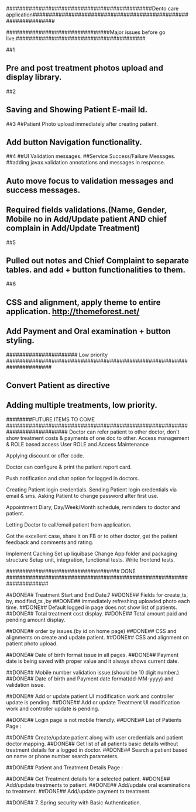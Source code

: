 
#############################################Dento care application###############################################################

################################Major issues before go live.########################################

##1
## Pre and post treatment photos upload and display library.

##2
## Saving and Showing Patient E-mail Id.

##3
##Patient Photo upload immediately after creating patient.

##
## Add button Navigation functionality.

##4
##UI Validation messages.
##Service Success/Failure Messages.
##adding javax.validation annotations and messages in response.
## Auto move focus to validation messages and success messages.
## Required fields validations.(Name, Gender, Mobile no in Add/Update patient AND chief complain in Add/Update Treatment)

##5
## Pulled out notes and Chief Complaint to separate tables. and add + button functionalities to them.

##6
## CSS and alignment, apply theme to entire application. http://themeforest.net/
## Add Payment and Oral examination + button styling.


###################### Low priority ######################################################################

## Convert Patient as directive
## Adding multiple treatments, low priority.


########FUTURE ITEMS TO COME ###########################################################################
Doctor can refer patient to other doctor, don't show treatment costs & payments of one doc to other.
Access management & ROLE based access
User ROLE and Access Maintenance

Applying discount or offer code.

Doctor can configure & print the patient report card.

Push notification and chat option for logged in doctors.

Creating Patient login credentials.
Sending Patient login credentials via email & sms.
Asking Patient to change password after first use.

Appointment Diary, Day/Week/Month schedule, reminders to doctor and patient.

Letting Doctor to call/email patient from application.

Got the excellent case, share it on FB or to other doctor, get the patient feedback and comments and rating.

Implement Caching
Set up liquibase
Change App folder and packaging structure
Setup unit, integration, functional tests.
Write frontend tests.

################################### DONE #####################################################################

##DONE## Treatment Start and End Date.?
##DONE## Fields for create_ts, by, modified_ts ,by
##DONE## immediately refreshing uploaded photo each time.
##DONE## Default logged in page does not show list of patients.
##DONE## Total treatment cost display.
##DONE## Total amount paid and pending amount display.

##DONE## order by issues.(by id on home page)
##DONE## CSS and alignments on create and update patient.
##DONE## CSS and alignment on patient photo upload.

##DONE## Date of birth format issue in all pages.
##DONE## Payment date is being saved with proper value and it always shows current date.

##DONE## Mobile number validation issue.(should be 10 digit number.)
##DONE## Date of birth and Payment date format(dd-MM-yyyy) and validation issue.

##DONE## Add or update patient UI modification work and controller update is pending.
##DONE## Add or update Treatment UI modification work and controller update is pending.

##DONE## Login page is not mobile friendly.
##DONE## List of Patients Page :

##DONE## Create/update patient along with user credentials and patient doctor mapping.
##DONE## Get list of all patients basic details without treatment details for a logged in doctor.
##DONE## Search a patient based on name or phone number search parameters.


##DONE## Patient and Treatment Details Page :

##DONE## Get Treatment details for a selected patient.
##DONE## Add/update treatments to patient.
##DONE## Add/update oral examinations to treatment.
##DONE## Add/update payment to treatment.

##DONE## 7. Spring security with Basic Authentication.
